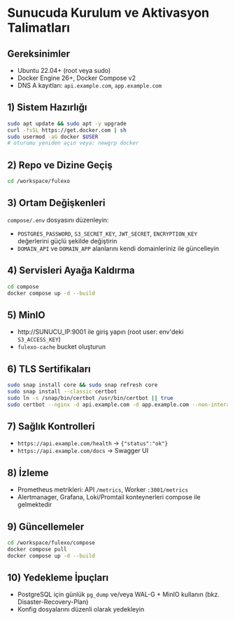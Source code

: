 # Sunucuda Kurulum ve Aktivasyon Talimatları

## Gereksinimler
- Ubuntu 22.04+ (root veya sudo)
- Docker Engine 26+, Docker Compose v2
- DNS A kayıtları: `api.example.com`, `app.example.com`

## 1) Sistem Hazırlığı
```bash
sudo apt update && sudo apt -y upgrade
curl -fsSL https://get.docker.com | sh
sudo usermod -aG docker $USER
# oturumu yeniden açın veya: newgrp docker
```

## 2) Repo ve Dizine Geçiş
```bash
cd /workspace/fulexo
```

## 3) Ortam Değişkenleri
`compose/.env` dosyasını düzenleyin:
- `POSTGRES_PASSWORD`, `S3_SECRET_KEY`, `JWT_SECRET`, `ENCRYPTION_KEY` değerlerini güçlü şekilde değiştirin
- `DOMAIN_API` ve `DOMAIN_APP` alanlarını kendi domainleriniz ile güncelleyin

## 4) Servisleri Ayağa Kaldırma
```bash
cd compose
docker compose up -d --build
```

## 5) MinIO
- http://SUNUCU_IP:9001 ile giriş yapın (root user: env'deki `S3_ACCESS_KEY`)
- `fulexo-cache` bucket oluşturun

## 6) TLS Sertifikaları
```bash
sudo snap install core && sudo snap refresh core
sudo snap install --classic certbot
sudo ln -s /snap/bin/certbot /usr/bin/certbot || true
sudo certbot --nginx -d api.example.com -d app.example.com --non-interactive --agree-tos -m no-reply@example.com
```

## 7) Sağlık Kontrolleri
- `https://api.example.com/health` → `{"status":"ok"}`
- `https://api.example.com/docs` → Swagger UI

## 8) İzleme
- Prometheus metrikleri: API `/metrics`, Worker `:3001/metrics`
- Alertmanager, Grafana, Loki/Promtail konteynerleri compose ile gelmektedir

## 9) Güncellemeler
```bash
cd /workspace/fulexo/compose
docker compose pull
docker compose up -d --build
```

## 10) Yedekleme İpuçları
- PostgreSQL için günlük `pg_dump` ve/veya WAL-G + MinIO kullanın (bkz. Disaster-Recovery-Plan)
- Konfig dosyalarını düzenli olarak yedekleyin